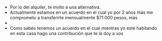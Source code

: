 - Por lo del alquiler, te invito a una alternativa.
- Actualmente estamos en un acuerdo en el cual yo por 2 años más me comprometo a transferirte mensualmente $71.000 pesos, más
-
- Como sabés tenemos un acuerdo en el cual mientras yo esté habitando en esta casa hago una contribución que te la doy a vos
